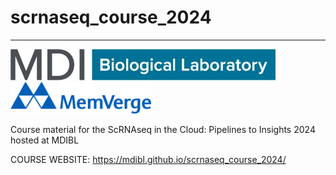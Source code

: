 # scrnaseq_course_2024
---
<img src="docs/images/MDIBL_Logo_2023_RGB.jpg" alt="MDIBL Logo" height="50"/> <img src="docs/images/MemVerge_Logo.png" alt="Memverge Logo" height="50"/>

Course material for the ScRNAseq in the Cloud: Pipelines to Insights 2024 hosted at MDIBL

COURSE WEBSITE:
https://mdibl.github.io/scrnaseq_course_2024/
